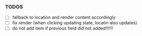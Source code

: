 ### TODOS
- [ ] fallback to location and render content accordingly
- [ ] fix render (when clicking updating state, locatin also updates)
- [ ] do not add item if previous field did not added!!!!!!